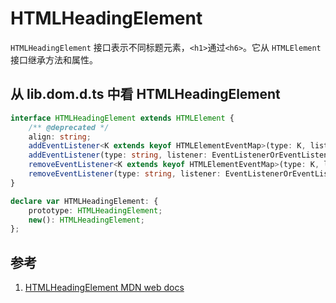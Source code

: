 # HTMLHeadingElement

`HTMLHeadingElement` 接口表示不同标题元素，`<h1>`通过`<h6>`。它从 `HTMLElement` 接口继承方法和属性。

## 从 lib.dom.d.ts 中看 HTMLHeadingElement

```ts
interface HTMLHeadingElement extends HTMLElement {
    /** @deprecated */
    align: string;
    addEventListener<K extends keyof HTMLElementEventMap>(type: K, listener: (this: HTMLHeadingElement, ev: HTMLElementEventMap[K]) => any, options?: boolean | AddEventListenerOptions): void;
    addEventListener(type: string, listener: EventListenerOrEventListenerObject, options?: boolean | AddEventListenerOptions): void;
    removeEventListener<K extends keyof HTMLElementEventMap>(type: K, listener: (this: HTMLHeadingElement, ev: HTMLElementEventMap[K]) => any, options?: boolean | EventListenerOptions): void;
    removeEventListener(type: string, listener: EventListenerOrEventListenerObject, options?: boolean | EventListenerOptions): void;
}

declare var HTMLHeadingElement: {
    prototype: HTMLHeadingElement;
    new(): HTMLHeadingElement;
};
```

## 参考

1. [HTMLHeadingElement MDN web docs](https://developer.mozilla.org/en-US/docs/Web/API/HTMLHeadingElement)